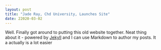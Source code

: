 ```yaml
---
layout: post
title: "Jade Ray, Chd University, Launches Site"
date: 22020-03-02
---
```


Well. Finally got around to putting this old website together. Neat thing about it - powered by [Jekyll](http://jekyllrb.com) and I can use Markdown to author my posts. It a actually is a lot easier 